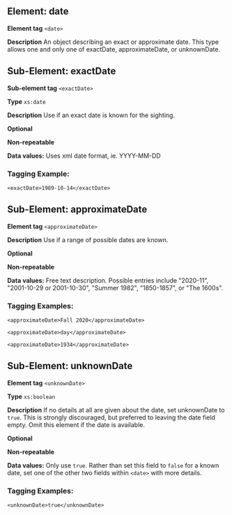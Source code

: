 ## Element: date

**Element tag** `<date>`

**Description** An object describing an exact or approximate date. This type allows one and only one of exactDate, approximateDate, or unknownDate.

## Sub-Element: exactDate

**Sub-element tag** `<exactDate>`

**Type** `xs:date`

**Description** Use if an exact date is known for the sighting.

**Optional**

**Non-repeatable**

**Data values:** Uses xml date format, ie. YYYY-MM-DD

### Tagging Example:
```
<exactDate>1989-10-14</exactDate>
```

## Sub-Element: approximateDate

**Element tag** `<approximateDate>`

**Description** Use if a range of possible dates are known. 

**Optional**

**Non-repeatable**

**Data values:** Free text description. Possible entries include "2020-11", "2001-10-29 or 2001-10-30", "Summer 1982", "1850-1857", or "The 1600s".

### Tagging Examples:
```
<approximateDate>Fall 2020</approximateDate>
```
```
<approximateDate>day</approximateDate>
```
```
<approximateDate>1934</approximateDate>
```

## Sub-Element: unknownDate

**Element tag** `<unknownDate>`

**Type** `xs:boolean`

**Description** If no details at all are given about the date, set unknownDate to `true`. This is strongly discouraged, but preferred to leaving the date field empty. Omit this element if the date is available.

**Optional**

**Non-repeatable**

**Data values:** Only use `true`. Rather than set this field to `false` for a known date, set one of the other two fields within `<date>` with more details.

### Tagging Examples:
```
<unknownDate>true</unknownDate>
```